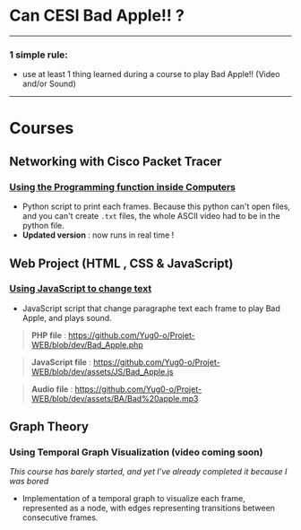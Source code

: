 # Can CESI Bad Apple!! ?

---

### 1 simple rule:
- use at least 1 thing learned during a course to play Bad Apple!! (Video and/or Sound)


---
# Courses
## Networking with Cisco Packet Tracer
### [Using the Programming function inside Computers](https://www.youtube.com/watch?v=OW7dnr0aOqs)
- Python script to print each frames. Because this python can't open files, and you can't create `.txt` files, the whole ASCII video had to be in the python file.
- **Updated version** : now runs in real time !

## Web Project (HTML , CSS & JavaScript)
### [Using JavaScript to change text](https://www.youtube.com/watch?v=8aGhZQkoFbQ)
- JavaScript script that change paragraphe text each frame to play Bad Apple, and plays sound.
> **PHP file** : https://github.com/Yug0-o/Projet-WEB/blob/dev/Bad_Apple.php

> **JavaScript file** : https://github.com/Yug0-o/Projet-WEB/blob/dev/assets/JS/Bad_Apple.js

> **Audio file** : https://github.com/Yug0-o/Projet-WEB/blob/dev/assets/BA/Bad%20apple.mp3

## Graph Theory
### Using Temporal Graph Visualization (video coming soon)
*This course has barely started, and yet I've already completed it because I was bored*
- Implementation of a temporal graph to visualize each frame, represented as a node, with edges representing transitions between consecutive frames.

